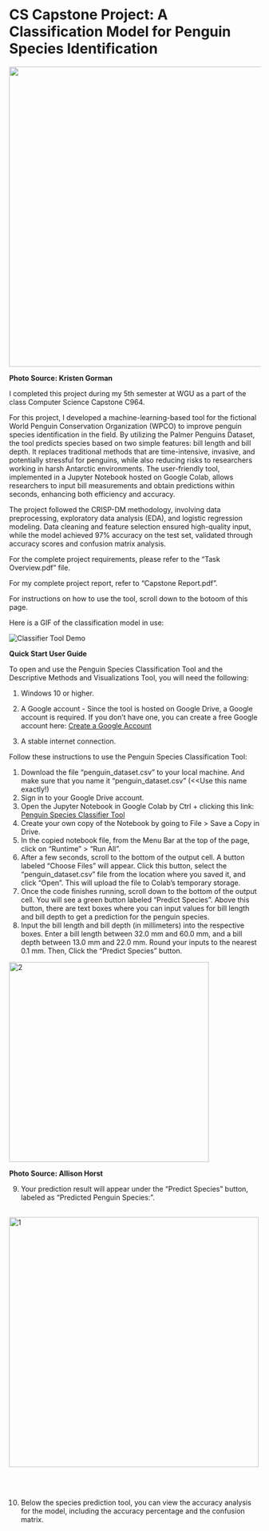 # CS Capstone Project: A Classification Model for Penguin Species Identification

<img src="https://github.com/user-attachments/assets/3d5a3e2c-7bc6-40b2-bc72-ca535d60edbe" width="600" />

<strong> Photo Source: Kristen Gorman </strong>

I completed this project during my 5th semester at WGU as a part of the class Computer Science Capstone C964.

For this project, I developed a machine-learning-based tool for the fictional World Penguin Conservation Organization (WPCO) to improve penguin species identification in the field. By utilizing the Palmer Penguins Dataset, the tool predicts species based on two simple features: bill length and bill depth. It replaces traditional methods that are time-intensive, invasive, and potentially stressful for penguins, while also reducing risks to researchers working in harsh Antarctic environments. The user-friendly tool, implemented in a Jupyter Notebook hosted on Google Colab, allows researchers to input bill measurements and obtain predictions within seconds, enhancing both efficiency and accuracy.

The project followed the CRISP-DM methodology, involving data preprocessing, exploratory data analysis (EDA), and logistic regression modeling. Data cleaning and feature selection ensured high-quality input, while the model achieved 97% accuracy on the test set, validated through accuracy scores and confusion matrix analysis.

For the complete project requirements, please refer to the “Task Overview.pdf” file.  

For my complete project report, refer to “Capstone Report.pdf”.

For instructions on how to use the tool, scroll down to the botoom of this page.

Here is a GIF of the classification model in use:

![Classifier Tool Demo](./1.gif)

<strong>Quick Start User Guide</strong>

To open and use the Penguin Species Classification Tool and the Descriptive Methods and Visualizations Tool, you will need the following:
1.	Windows 10 or higher.
2.	A Google account - Since the tool is hosted on Google Drive, a Google account is required. If you don’t have one, you can create a free Google account here: [Create a Google Account](https://accounts.google.com/lifecycle/steps/signup/name?ddm=1&dsh=S-2026582058:1736179676853473&flowEntry=SignUp&flowName=GlifWebSignIn&TL=AE--Llxb3Mblayj1KetpvK5y9YL-meV8XxDieu9SUnZQZe13piY2j95vxeUr1htC&continue=https://accounts.google.com/ManageAccount?nc%3D1)

3.	A stable internet connection.

Follow these instructions to use the Penguin Species Classification Tool:

1.	Download the file “penguin_dataset.csv” to your local machine. And make sure that you name it “penguin_dataset.csv” (<<Use this name exactly!)
2.	Sign in to your Google Drive account.
3.	Open the Jupyter Notebook in Google Colab by Ctrl + clicking this link: [Penguin Species Classifier Tool](https://colab.research.google.com/drive/1RB8iSRPPP8LA0K7Bhd2xRc21KiQwls2z?usp=drive_link)
4.	Create your own copy of the Notebook by going to File > Save a Copy in Drive.
5.	 In the copied notebook file, from the Menu Bar at the top of the page, click on “Runtime” > “Run All”.
6.	 After a few seconds, scroll to the bottom of the output cell. A button labeled “Choose Files” will appear. Click this button, select the “penguin_dataset.csv” file from the location where you saved it, and click “Open”. This will upload the file to Colab’s temporary storage.
7.	Once the code finishes running, scroll down to the bottom of the output cell. You will see a green button labeled “Predict Species”. Above this button, there are text boxes where you can input values for bill length and bill depth to get a prediction for the penguin species.
8.	Input the bill length and bill depth (in millimeters) into the respective boxes. Enter a bill length between 32.0 mm and 60.0 mm, and a bill depth between 13.0 mm and 22.0 mm. Round your inputs to the nearest 0.1 mm. Then, Click the “Predict Species” button.

<img src="https://github.com/user-attachments/assets/774a2b58-e75e-44c4-9929-8ad0acfa5491" alt="2" width="400">

<strong> Photo Source: Allison Horst </strong>

9.	Your prediction result will appear under the “Predict Species” button, labeled as “Predicted Penguin Species:”.<br><br>
    

<img src="https://github.com/user-attachments/assets/bb0d37ba-ffce-4a03-a2ed-748e77267751" alt="1" width="500">

<br><br>

10.	Below the species prediction tool, you can view the accuracy analysis for the model, including the accuracy percentage and the confusion matrix.


